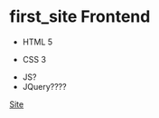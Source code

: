 # first_site Frontend
- HTML 5
* CSS 3
+ JS?
+ JQuery????

[Site](https://danil-512.github.io/first_site/)
